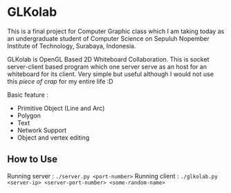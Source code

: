 # GLKolab

This is a final project for Computer Graphic class which I am taking today as an undergraduate student of Computer Science on Sepuluh Nopember Institute of Technology, Surabaya, Indonesia. 

GLKolab is OpenGL Based 2D Whiteboard Collaboration. This is socket server-client based program which one server serve as an host for an whiteboard for its client. Very simple but useful although I would not use this _piece of crap_ for my entire life :D

Basic feature :
  * Primitive Object (Line and Arc)
  * Polygon
  * Text
  * Network Support
  * Object and vertex editing

## How to Use

Running server : `./server.py <port-number>`
Running client : `./glkolab.py <server-ip> <server-port-number> <some-random-name>`
